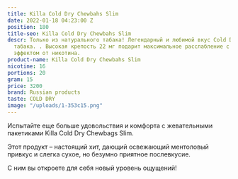 ```yaml
---
title: Killa Cold Dry Chewbahs Slim
date: 2022-01-18 04:23:00 Z
position: 180
title-seo: Killa Cold Dry Chewbahs Slim
descr: Только из натурального табака! Легендарный и любимой вкус Cold Dry – из чистого
  табака. . Высокая крепость 22 мг подарит максимальное расслабление с приятным опьяняющим
  эффектом от никотина.
product-name: Killa Cold Dry Chewbahs Slim
nicotine: 16
portions: 20
gram: 15
price: 3200
brand: Russian products
taste: COLD DRY
image: "/uploads/1-353c15.png"
---
```


Испытайте еще больше удовольствия и комфорта с жевательными пакетиками Killa Cold Dry Chewbags Slim.

Этот продукт – настоящий хит, дающий освежающий ментоловый привкус и слегка сухое, но безумно приятное послевкусие.

С ним вы откроете для себя новый уровень ощущений!